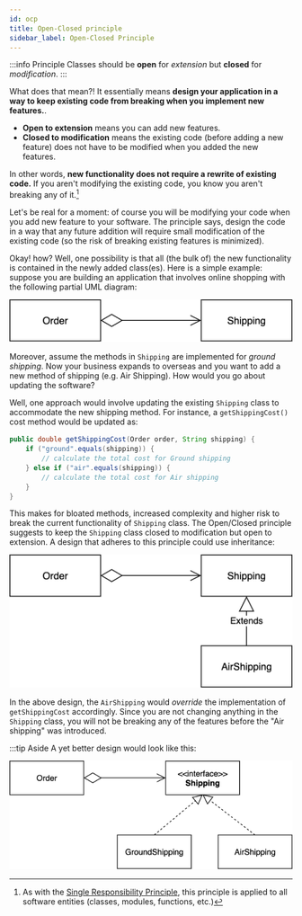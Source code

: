```yaml
---
id: ocp
title: Open-Closed principle
sidebar_label: Open-Closed Principle
---
```


:::info Principle
Classes should be **open** for *extension* but **closed** for *modification*.
:::

What does that mean?! It essentially means **design your application in a way to keep existing code from breaking when you implement new features.**. 

* __Open to extension__ means you can add new features. 
* __Closed to modification__ means the existing code (before adding a new feature) does not have to be modified when you added the new features. 

In other words, **new functionality does not require a rewrite of existing code.** If you aren't modifying the existing code, you know you aren't breaking any of it.[^1]

[^1]: As with the [Single Responsibility Principle](srp), this principle is applied to all software entities (classes, modules, functions, etc.)

Let's be real for a moment: of course you will be modifying your code when you add new feature to your software. The principle says, design the code in a way that any future addition will require small modification of the existing code (so the risk of breaking existing features is minimized). 

Okay! how? Well, one possibility is that all (the bulk of) the new functionality is contained in the newly added class(es). Here is a simple example: suppose you are building an application that involves online shopping with the following partial UML diagram:

![](../../../static/img/ocp01.png)

Moreover, assume the methods in `Shipping` are implemented for _ground shipping_. Now your business expands to overseas and you want to add a new method of shipping (e.g. Air Shipping). How would you go about updating the software? 

Well, one approach would involve updating the existing `Shipping` class to accommodate the new shipping method. For instance, a `getShippingCost()` cost method would be updated as:

```java
public double getShippingCost(Order order, String shipping) {
    if ("ground".equals(shipping)) {
        // calculate the total cost for Ground shipping
    } else if ("air".equals(shipping)) {
        // calculate the total cost for Air shipping
    }
}
```

This makes for bloated methods, increased complexity and higher risk to break the current functionality of `Shipping` class. The Open/Closed principle suggests to keep the `Shipping` class closed to modification but open to extension. A design that adheres to this principle could use inheritance:

![](../../../static/img/ocp02.png)

In the above design, the `AirShipping` would _override_ the implementation of `getShippingCost` accordingly. Since you are not changing anything in the `Shipping` class, you will not be breaking any of the features before the "Air shipping" was introduced. 

:::tip Aside
A yet better design would look like this:

![](../../../static/img/ocp03.png)


<!--- To implement a new shipping method, you can derive a new class from `Shipping` interface without touching any of the `Order` class' code. --->


